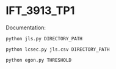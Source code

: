 # IFT_3913_TP1





Documentation:


`python jls.py DIRECTORY_PATH`

`python lcsec.py jls.csv DIRECTORY_PATH`

`python egon.py THRESHOLD`
